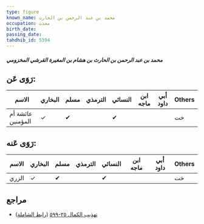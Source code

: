 ```yaml
---
type: figure
known_name: محمد بن عبد الرحمن بن الحارث
occupation: محدث
birth_date:
passing_date:
tahdhib_id: 5394
---
```

##### محمد بن عبد الرحمن بن الحارث بن هشام بن المغيرة القرشي المخزومي

## رَوَى عَن:
| الاسم             | البخاري | مسلم | الترمذي | النسائي | ابن ماجه | أبي داود | Others |
| ----------------- | ------- | ---- | ------- | ------- | -------- | -------- | ------ |
| عائشة أم المؤمنين | ✓       | ✔    |         | ✔       |          |          | خت     |
## رَوَى عَنه:
| الاسم | البخاري | مسلم | الترمذي | النسائي | ابن ماجه | أبي داود | Others |
| ----- | ------- | ---- | ------- | ------- | -------- | -------- | ------ |
| الزري | ✓       | ✔    |         | ✔       |          |          | خت     |
## مراجع
- [تهذيب الكمال ٢٥-٥٩٩](obsidian://open?vault=Tahdhib-al-Kamal&file=Figures/٥٣٩٤-محمد%20بن%20عبد%20الرحمن%20بن%20الحارث%20بن%20هشام%20بن%20المغيرة%20القرشي%20المخزومي) ([رابط الشاملة](https://shamela.ws/book/3722/13692))